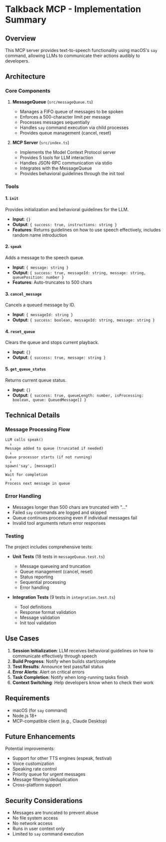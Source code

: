 # Talkback MCP - Implementation Summary

## Overview

This MCP server provides text-to-speech functionality using macOS's `say` command, allowing LLMs to communicate their actions audibly to developers.

## Architecture

### Core Components

1. **MessageQueue** (`src/messageQueue.ts`)
   - Manages a FIFO queue of messages to be spoken
   - Enforces a 500-character limit per message
   - Processes messages sequentially
   - Handles `say` command execution via child processes
   - Provides queue management (cancel, reset)

2. **MCP Server** (`src/index.ts`)
   - Implements the Model Context Protocol server
   - Provides 5 tools for LLM interaction
   - Handles JSON-RPC communication via stdio
   - Integrates with the MessageQueue
   - Provides behavioral guidelines through the init tool

### Tools

#### 1. `init`
Provides initialization and behavioral guidelines for the LLM.
- **Input**: `{}`
- **Output**: `{ success: true, instructions: string }`
- **Features**: Returns guidelines on how to use speech effectively, includes random name introduction

#### 2. `speak`
Adds a message to the speech queue.
- **Input**: `{ message: string }`
- **Output**: `{ success: true, messageId: string, message: string, queuePosition: number }`
- **Features**: Auto-truncates to 500 chars

#### 3. `cancel_message`
Cancels a queued message by ID.
- **Input**: `{ messageId: string }`
- **Output**: `{ success: boolean, messageId: string, message: string }`

#### 4. `reset_queue`
Clears the queue and stops current playback.
- **Input**: `{}`
- **Output**: `{ success: true, message: string }`

#### 5. `get_queue_status`
Returns current queue status.
- **Input**: `{}`
- **Output**: `{ success: true, queueLength: number, isProcessing: boolean, queue: QueuedMessage[] }`

## Technical Details

### Message Processing Flow

```
LLM calls speak() 
  ↓
Message added to queue (truncated if needed)
  ↓
Queue processor starts (if not running)
  ↓
spawn('say', [message])
  ↓
Wait for completion
  ↓
Process next message in queue
```

### Error Handling

- Messages longer than 500 chars are truncated with "..."
- Failed `say` commands are logged and skipped
- Queue continues processing even if individual messages fail
- Invalid tool arguments return error responses

### Testing

The project includes comprehensive tests:

- **Unit Tests** (18 tests in `messageQueue.test.ts`)
  - Message queueing and truncation
  - Queue management (cancel, reset)
  - Status reporting
  - Sequential processing
  - Error handling

- **Integration Tests** (9 tests in `integration.test.ts`)
  - Tool definitions
  - Response format validation
  - Message validation
  - Init tool validation

## Use Cases

1. **Session Initialization**: LLM receives behavioral guidelines on how to communicate effectively through speech
2. **Build Progress**: Notify when builds start/complete
3. **Test Results**: Announce test pass/fail status
4. **Error Alerts**: Alert on critical errors
5. **Task Completion**: Notify when long-running tasks finish
6. **Context Switching**: Help developers know when to check their work

## Requirements

- macOS (for `say` command)
- Node.js 18+
- MCP-compatible client (e.g., Claude Desktop)

## Future Enhancements

Potential improvements:
- Support for other TTS engines (espeak, festival)
- Voice customization
- Speaking rate control
- Priority queue for urgent messages
- Message filtering/deduplication
- Cross-platform support

## Security Considerations

- Messages are truncated to prevent abuse
- No file system access
- No network access
- Runs in user context only
- Limited to `say` command execution
